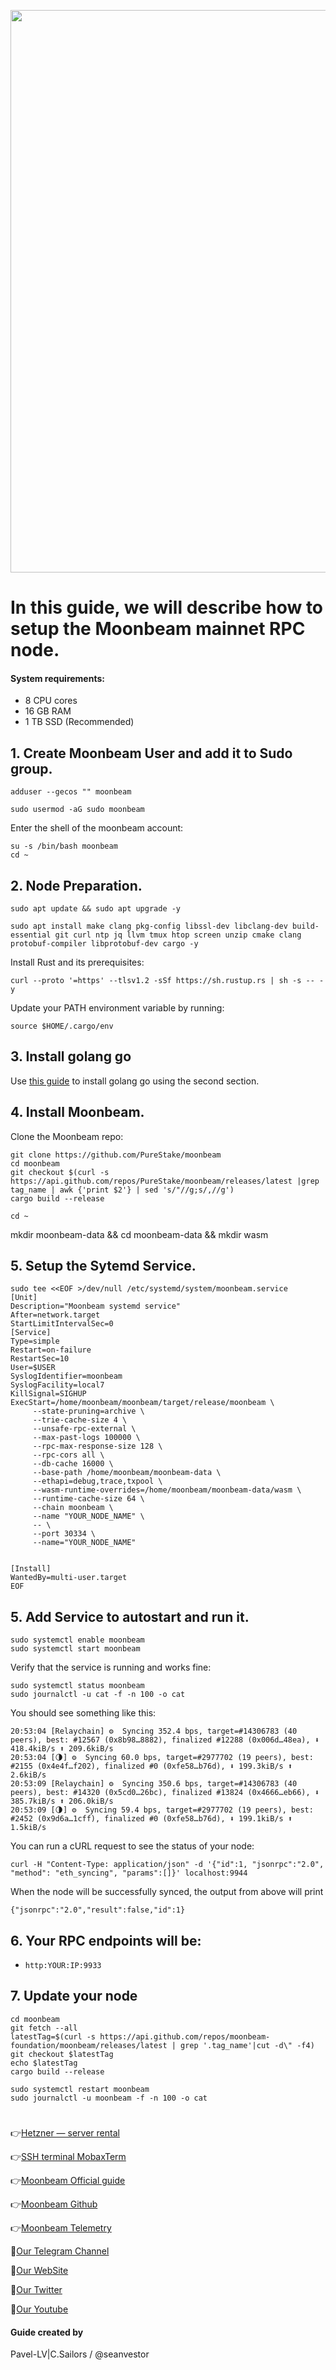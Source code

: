 <p align="center">
 <img src="https://i.postimg.cc/bwgvTC8N/Moonbeam.jpg"width="900"/></a>
</p>

# In this guide, we will describe how to setup the Moonbeam mainnet RPC node.

#### System requirements:
- 8 CPU cores
- 16 GB RAM
- 1 TB SSD (Recommended)

## 1. Create Moonbeam User and add it to Sudo group.
```
adduser --gecos "" moonbeam
```
```
sudo usermod -aG sudo moonbeam
```
Enter the shell of the moonbeam account:
```
su -s /bin/bash moonbeam
cd ~
```

## 2. Node Preparation.
```
sudo apt update && sudo apt upgrade -y
```
```
sudo apt install make clang pkg-config libssl-dev libclang-dev build-essential git curl ntp jq llvm tmux htop screen unzip cmake clang protobuf-compiler libprotobuf-dev cargo -y
```
Install Rust and its prerequisites:
```
curl --proto '=https' --tlsv1.2 -sSf https://sh.rustup.rs | sh -s -- -y
```
Update your PATH environment variable by running:
```
source $HOME/.cargo/env
```

## 3. Install golang go
Use [this guide](https://github.com/CryptoSailors/cryptosailors-tools/tree/main/Install%20Golang%20%22Go%22#2-if-you-installing-golang-go-on-clear-server-you-need-input-following-commands) to install golang go using the second section.

## 4. Install Moonbeam.
Clone the Moonbeam repo:
```
git clone https://github.com/PureStake/moonbeam
cd moonbeam
git checkout $(curl -s https://api.github.com/repos/PureStake/moonbeam/releases/latest |grep tag_name | awk {'print $2'} | sed 's/"//g;s/,//g')
cargo build --release
```
```
cd ~
```
mkdir moonbeam-data && cd moonbeam-data && mkdir wasm
## 5. Setup the Sytemd Service.
```
sudo tee <<EOF >/dev/null /etc/systemd/system/moonbeam.service
[Unit]
Description="Moonbeam systemd service"
After=network.target
StartLimitIntervalSec=0
[Service]
Type=simple
Restart=on-failure
RestartSec=10
User=$USER
SyslogIdentifier=moonbeam
SyslogFacility=local7
KillSignal=SIGHUP
ExecStart=/home/moonbeam/moonbeam/target/release/moonbeam \
     --state-pruning=archive \
     --trie-cache-size 4 \
     --unsafe-rpc-external \
     --max-past-logs 100000 \
     --rpc-max-response-size 128 \
     --rpc-cors all \
     --db-cache 16000 \
     --base-path /home/moonbeam/moonbeam-data \
     --ethapi=debug,trace,txpool \
     --wasm-runtime-overrides=/home/moonbeam/moonbeam-data/wasm \
     --runtime-cache-size 64 \
     --chain moonbeam \
     --name "YOUR_NODE_NAME" \
     -- \
     --port 30334 \
     --name="YOUR_NODE_NAME"


[Install]
WantedBy=multi-user.target
EOF
```
## 5. Add Service to autostart and run it.
```
sudo systemctl enable moonbeam
sudo systemctl start moonbeam
```
Verify that the service is running and works fine:
```
sudo systemctl status moonbeam
sudo journalctl -u cat -f -n 100 -o cat
```
You should see something like this:
```
20:53:04 [Relaychain] ⚙️  Syncing 352.4 bps, target=#14306783 (40 peers), best: #12567 (0x8b98…8882), finalized #12288 (0x006d…48ea), ⬇ 418.4kiB/s ⬆ 209.6kiB/s
20:53:04 [🌗] ⚙️  Syncing 60.0 bps, target=#2977702 (19 peers), best: #2155 (0x4e4f…f202), finalized #0 (0xfe58…b76d), ⬇ 199.3kiB/s ⬆ 2.6kiB/s
20:53:09 [Relaychain] ⚙️  Syncing 350.6 bps, target=#14306783 (40 peers), best: #14320 (0x5cd0…26bc), finalized #13824 (0x4666…eb66), ⬇ 385.7kiB/s ⬆ 206.0kiB/s
20:53:09 [🌗] ⚙️  Syncing 59.4 bps, target=#2977702 (19 peers), best: #2452 (0x9d6a…1cff), finalized #0 (0xfe58…b76d), ⬇ 199.1kiB/s ⬆ 1.5kiB/s
```

You can run a cURL request to see the status of your node:
```
curl -H "Content-Type: application/json" -d '{"id":1, "jsonrpc":"2.0", "method": "eth_syncing", "params":[]}' localhost:9944
```

When the node will be successfully synced, the output from above will print 
```
{"jsonrpc":"2.0","result":false,"id":1}
```
## 6. Your RPC endpoints will be: 
- `http:YOUR:IP:9933`

## 7. Update your node
```
cd moonbeam
git fetch --all
latestTag=$(curl -s https://api.github.com/repos/moonbeam-foundation/moonbeam/releases/latest | grep '.tag_name'|cut -d\" -f4)
git checkout $latestTag
echo $latestTag
cargo build --release
```
```
sudo systemctl restart moonbeam
sudo journalctl -u moonbeam -f -n 100 -o cat
```

#


👉[Hetzner — server rental](https://hetzner.cloud/?ref=NY9VHC3PPsL0)

👉[SSH terminal MobaxTerm](https://mobaxterm.mobatek.net/download.html)

👉[Moonbeam Official guide](https://docs.moonbeam.network)

👉[Moonbeam Github](https://github.com/moonbeam-foundation/moonbeam/releases)

👉[Moonbeam Telemetry](https://telemetry.polkadot.io/#list/0xfe58ea77779b7abda7da4ec526d14db9b1e9cd40a217c34892af80a9b332b76d)

🔰[Our Telegram Channel](https://t.me/CryptoSailorsAnn)

🔰[Our WebSite](cryptosailors.tech)

🔰[Our Twitter](https://twitter.com/Crypto_Sailors)

🔰[Our Youtube](https://www.youtube.com/@CryptoSailors)

#### Guide created by 
Pavel-LV|C.Sailors / @seanvestor
